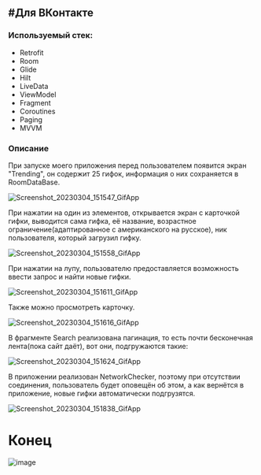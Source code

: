 <h2>#Для ВКонтакте</h3>
<h3>Используемый стек:</h3>
<ul>
 <li>Retrofit</li>
 <li>Room</li>
 <li>Glide</li>
 <li>Hilt</li>
 <li>LiveData</li>
 <li>ViewModel</li>
 <li>Fragment</li>
 <li>Coroutines</li>
 <li>Paging</li>
 <li>MVVM</li>
</ul>
<p><h3>Описание</h3></p>
При запуске моего приложения перед пользователем появится экран "Trending", он содержит 25 гифок, информация о них сохраняется в RoomDataBase.

![Screenshot_20230304_151547_GifApp](https://user-images.githubusercontent.com/86302070/222900792-2fce445e-2691-41d3-9157-9e81d3297a97.jpg)

При нажатии на один из элементов, открывается экран с карточкой гифки, выводится сама гифка, её название, возрастное ограничение(адаптированное с американского на русское), 
ник пользователя, который загрузил гифку.

![Screenshot_20230304_151558_GifApp](https://user-images.githubusercontent.com/86302070/222900980-f2daecb1-f8d6-44b9-a145-5bda982b319a.jpg)

При нажатии на лупу, пользователю предоставляется возможность ввести запрос и найти новые гифки. 

![Screenshot_20230304_151611_GifApp](https://user-images.githubusercontent.com/86302070/222901040-a5727324-5ac8-41b0-bd7f-4ad9955f9979.jpg)

Также можно просмотреть карточку.

![Screenshot_20230304_151616_GifApp](https://user-images.githubusercontent.com/86302070/222901078-173a9b33-2141-45c8-89f8-71f8542f221c.jpg)

В фрагменте Search реализована пагинация, то есть почти бесконечная лента(пока сайт даёт), вот они, подгружаются такие:

![Screenshot_20230304_151624_GifApp](https://user-images.githubusercontent.com/86302070/222901129-c658ed67-9fd1-459c-90dc-f072cb92415f.jpg)

В приложении реализован NetworkChecker, поэтому при отсутствии соединения, пользователь будет оповещён об этом, а как вернётся в приложение, новые гифки автоматически подгрузятся.

![Screenshot_20230304_151838_GifApp](https://user-images.githubusercontent.com/86302070/222901291-ba7dd422-5917-443c-bef4-ad5e5512c03a.jpg)

<h1>Конец</h1>

![image](https://user-images.githubusercontent.com/86302070/222901353-aa4caffd-c3d3-445c-8ca1-e587d7a9ddc6.png)

